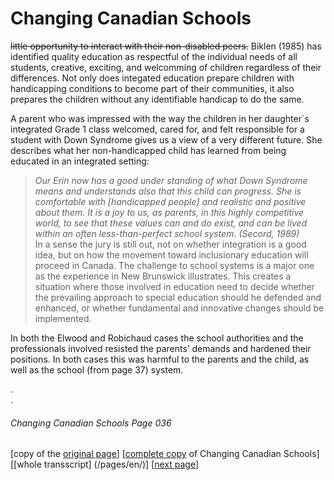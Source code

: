 # Changing Canadian Schools
~~little opportunity to interact with their non-disabled peers.~~
Biklen (1985) has identified quality education as respectful of the individual needs of all students, creative, exciting, and welcomming of children regardless of their differences. Not only does integated education prepare children with handicapping conditions to become part of their communities, it also prepares the children without any identifiable handicap to do the same.  

A parent who was impressed with the way the children in her daughter´s integrated Grade 1 class welcomed, cared for, and felt responsible for a student with Down Syndrome gives us a view of a very different future. She describes  what her non-handicapped child has learned from being educated in an integrated setting:  

> *Our Erin now has a good under standing of what Down Syndrome means and understands also that this child can progress. She is comfortable with [handicapped people] and realistic and positive about them. It is a joy to us, as parents, in this highly competitive world, to see that these values can and do exist, and can be lived within an often less-than-perfect school system. (Secord, 1989)*  
In a sense the jury is still out, not on whether integration is a good idea, but on how the movement toward inclusionary education will proceed in Canada. The challenge to school systems is a major one as the experience in New Brunswick illustrates. This creates a situation where those involved in education need to decide whether the prevailing approach to special education should he defended and enhanced, or whether fundamental and innovative changes should be implemented.  

In both the Elwood and Robichaud cases the school authorities and the professionals involved resisted the parents’ demands and hardened their positions. In both cases this was harmful to the parents and the child, as well as the school (from page 37) system.

.  
.  

###### Changing Canadian Schools Page 036

[copy of the [original page](/copies-from-original/CCS036.png)]
[[complete copy](/copies-from-original/BestCopy_Changing_Canadian_Schools_Perspectives_on_Disability_and_Inclusion.pdf) of Changing Canadian Schools]
[[whole transscript] (/pages/en/)]
[[next page](Changing_Canadian_Schools-037)]



